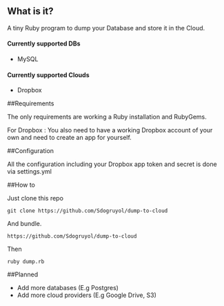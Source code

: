 ## What is it?

A tiny Ruby program to dump your Database and store it in the Cloud.

#### Currently supported DBs
- MySQL

#### Currently supported Clouds
- Dropbox

##Requirements

The only requirements are working a Ruby installation and RubyGems.

For Dropbox : You also need to have a working Dropbox account of your own and need to create an app for yourself. 

##Configuration

All the configuration including your Dropbox app token and secret is done via settings.yml

##How to

Just clone this repo

	git clone https://github.com/Sdogruyol/dump-to-cloud

And bundle.

	https://github.com/Sdogruyol/dump-to-cloud

Then

	ruby dump.rb

##Planned
- Add more databases (E.g Postgres)
- Add more cloud providers (E.g Google Drive, S3)